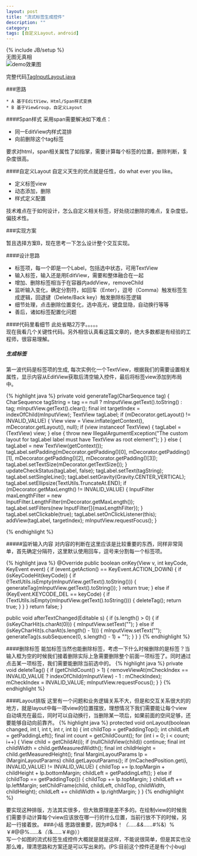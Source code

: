 ```yaml
---
layout: post
title: "流式标签生成控件"
description: ""
category: 
tags: [自定义Layout，android]
---
```

{% include JB/setup %}  
无图无真相  
![demo效果图](http://7u2jir.com1.z0.glb.clouddn.com/tag_input_layout_demo.gif)

完整代码[TagInputLayout.java](https://github.com/avenwu/blogs/blob/master/app/src/main/java/com/avenwu/deepinandroid/widget/TagInputLayout.java)


###思路

	* A 基于EditView，Html/Span样式变换
	* B 基于ViewGroup，自定义Layout
	
####Span样式
采用span需要解决如下难点：

* 同一EditView内样式混排
* 向前删除这个tag标签

要求对html，span相关属性了如指掌，需要计算每个标签的位置，删除判断，复杂度很高。

####自定义Layout
自定义天生的优点就是任性，do what ever you like。  

* 定义标签view
* 动态添加，删除
* 样式定义配置

技术难点在于如何设计，怎么自定义相关标签，好处绕过删除的难点，复杂度低，偏技术性。

###实现方案

暂且选择方案B，现在思考一下怎么设计整个交互实现。

####设计思路

* 标签项，每一个即是一个Label，包括选中状态，可用TextView
* 输入标签，输入还是用EditView，需要和整体融合在一起
* 增加、删除标签相当于在容器内addView，removeChild
* 监听输入变化，确定分割符，如回车（Enter），逗号（Comma）触发标签生成逻辑，回退键（Delete/Back key）触发删除标签逻辑
* 细节处理，点击删除位置变化，选中高光，键盘显隐，自动换行等等
* 善后，诸如标签配置化问题

####代码里看细节
此处省略2万字。。。。。  
现在我看几个关键性代码。另外相信认真看这篇文章的，绝大多数都是有经验的工程师，很容易理解。  
##### 生成标签
第一波代码是标签项的生成, 每次实例化一个TextView，根据我们的需要设置相关属性，显示内容从EditView获取后清空输入控件，最后将标签view添加到布局中。

{% highlight java %}
private void generateTag(CharSequence tag) {
    CharSequence tagString = tag == null ? mInputView.getText().toString() : tag;
    mInputView.getText().clear();
    final int targetIndex = indexOfChild(mInputView);
    TextView tagLabel;
    if (mDecorator.getLayout() != INVALID_VALUE) {
        View view = View.inflate(getContext(), mDecorator.getLayout(), null);
        if (view instanceof TextView) {
            tagLabel = (TextView) view;
        } else {
            throw new IllegalArgumentException("The custom layout for tagLabel label must have TextView as root element");
        }
    } else {
        tagLabel = new TextView(getContext());
        tagLabel.setPadding(mDecorator.getPadding()[0], mDecorator.getPadding()[1], mDecorator.getPadding()[2], mDecorator.getPadding()[3]);
        tagLabel.setTextSize(mDecorator.getTextSize());
    }
    updateCheckStatus(tagLabel, false);
    tagLabel.setText(tagString);
    tagLabel.setSingleLine();
    tagLabel.setGravity(Gravity.CENTER_VERTICAL);
    tagLabel.setEllipsize(TextUtils.TruncateAt.END);
    if (mDecorator.getMaxLength() != INVALID_VALUE) {
        InputFilter maxLengthFilter = new InputFilter.LengthFilter(mDecorator.getMaxLength());
        tagLabel.setFilters(new InputFilter[]{maxLengthFilter});
    }
    tagLabel.setClickable(true);
    tagLabel.setOnClickListener(this);
    addView(tagLabel, targetIndex);
    mInputView.requestFocus();
}

{% endhighlight %}

#####监听输入内容
对内容的判断在这里应该是比较重要的东西，同样非常简单，首先确定分隔符，这里默认使用回车，逗号来分割每一个标签项。

{% highlight java %}
@Override
public boolean onKey(View v, int keyCode, KeyEvent event) {
    if (event.getAction() == KeyEvent.ACTION_DOWN) {
        if (isKeyCodeHit(keyCode)) {
            if (!TextUtils.isEmpty(mInputView.getText().toString())) {
                generateTag(mInputView.getText().toString());
            }
            return true;
        } else if (KeyEvent.KEYCODE_DEL == keyCode) {
            if (TextUtils.isEmpty(mInputView.getText().toString())) {
                deleteTag();
                return true;
            }
        }
    }
    return false;
}

public void afterTextChanged(Editable s) {
    if (s.length() > 0) {
        if (isKeyCharHit(s.charAt(0))) {
            mInputView.setText("");
        } else if (isKeyCharHit(s.charAt(s.length() - 1))) {
            mInputView.setText("");
            generateTag(s.subSequence(0, s.length() - 1) + "");
        }
    }
}
{% endhighlight %}

####删除标签
能加标签当然也能删除标签，考虑一下什么时候删除的是标签？当输入框为空的时候我们接着删除实际上急需要删除整个前面一项标签了。同时通过点击某一项标签，我们需要能删除当前选中的。
{% highlight java %}
private void deleteTag() {
    if (getChildCount() > 1) {
        removeViewAt(mCheckIndex == INVALID_VALUE ? indexOfChild(mInputView) - 1 : mCheckIndex);
        mCheckIndex = INVALID_VALUE;
        mInputView.requestFocus();
    }
}
{% endhighlight %}

####Layout排版
这里有一个问题和业务逻辑关系不大，但是和交互关系很大的的地方，就是layout中每一项view的位置摆放，理想情况下我们需要能让每个view自动填充在最后，同时可以自动换行，当删除某一项后，如果前面的空间足够，还要能够自动向前靠齐。
{% highlight java %}
protected void onLayout(boolean changed, int l, int t, int r, int b) {
    int childTop = getPaddingTop();
    int childLeft = getPaddingLeft();
    final int count = getChildCount();
    for (int i = 0; i < count; i++) {
        View child = getChildAt(i);
        if (nullChildView(child)) continue;
        final int childWidth = child.getMeasuredWidth();
        final int childHeight = child.getMeasuredHeight();
        final MarginLayoutParams lp = (MarginLayoutParams) child.getLayoutParams();
        if (mCachedPosition.get(i, INVALID_VALUE) != INVALID_VALUE) {
            childTop += lp.topMargin + childHeight + lp.bottomMargin;
            childLeft = getPaddingLeft();
        } else if (childTop == getPaddingTop()) {
            childTop += lp.topMargin;
        }
        childLeft += lp.leftMargin;
        setChildFrame(child, childLeft, childTop, childWidth, childHeight);
        childLeft += childWidth + lp.rightMargin;
    }
}
{% endhighlight %}

要实现这种排版，方法其实很多，但大致原理是差不多的。在绘制view的时候我们需要手动计算每个view应该放在哪一行的什么位置，当前行放不下的时候，另起一行接着放。
###小结
思路很重要，因为#@&！*（……&&……#%*&）%￥#@@%……&*（（*&……￥#@））  
写一个如图的流式标签生成控件大概就是就是这样，不能说很简单，但是其实也没那么难，理清思路和方案还是可以写出来的。(PS:目前这个控件还是有个小bug)
